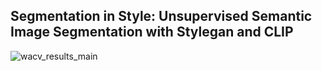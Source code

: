 ## Segmentation in Style: Unsupervised Semantic Image Segmentation with Stylegan and CLIP

![wacv_results_main](https://user-images.githubusercontent.com/2501383/126889326-5a9e5d6f-3915-4f87-bc7c-f36bdeaecba6.jpg)


